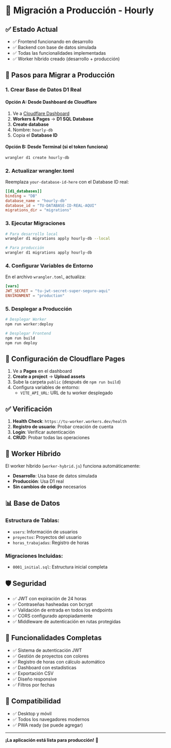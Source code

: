 # 🚀 Migración a Producción - Hourly

## ✅ **Estado Actual**
- ✅ Frontend funcionando en desarrollo
- ✅ Backend con base de datos simulada
- ✅ Todas las funcionalidades implementadas
- ✅ Worker híbrido creado (desarrollo + producción)

## 🔄 **Pasos para Migrar a Producción**

### **1. Crear Base de Datos D1 Real**

#### Opción A: Desde Dashboard de Cloudflare
1. Ve a [Cloudflare Dashboard](https://dash.cloudflare.com)
2. **Workers & Pages** → **D1 SQL Database**
3. **Create database**
4. Nombre: `hourly-db`
5. Copia el **Database ID**

#### Opción B: Desde Terminal (si el token funciona)
```bash
wrangler d1 create hourly-db
```

### **2. Actualizar wrangler.toml**

Reemplaza `your-database-id-here` con el Database ID real:

```toml
[[d1_databases]]
binding = "DB"
database_name = "hourly-db"
database_id = "TU-DATABASE-ID-REAL-AQUI"
migrations_dir = "migrations"
```

### **3. Ejecutar Migraciones**

```bash
# Para desarrollo local
wrangler d1 migrations apply hourly-db --local

# Para producción
wrangler d1 migrations apply hourly-db
```

### **4. Configurar Variables de Entorno**

En el archivo `wrangler.toml`, actualiza:

```toml
[vars]
JWT_SECRET = "tu-jwt-secret-super-seguro-aqui"
ENVIRONMENT = "production"
```

### **5. Desplegar a Producción**

```bash
# Desplegar Worker
npm run worker:deploy

# Desplegar Frontend
npm run build
npm run deploy
```

## 🔧 **Configuración de Cloudflare Pages**

1. Ve a **Pages** en el dashboard
2. **Create a project** → **Upload assets**
3. Sube la carpeta `public` (después de `npm run build`)
4. Configura variables de entorno:
   - `VITE_API_URL`: URL de tu worker desplegado

## ✅ **Verificación**

1. **Health Check**: `https://tu-worker.workers.dev/health`
2. **Registro de usuario**: Probar creación de cuenta
3. **Login**: Verificar autenticación
4. **CRUD**: Probar todas las operaciones

## 🔄 **Worker Híbrido**

El worker híbrido (`worker-hybrid.js`) funciona automáticamente:
- **Desarrollo**: Usa base de datos simulada
- **Producción**: Usa D1 real
- **Sin cambios de código** necesarios

## 📊 **Base de Datos**

### **Estructura de Tablas:**
- `users`: Información de usuarios
- `proyectos`: Proyectos del usuario  
- `horas_trabajadas`: Registro de horas

### **Migraciones Incluidas:**
- `0001_initial.sql`: Estructura inicial completa

## 🛡️ **Seguridad**

- ✅ JWT con expiración de 24 horas
- ✅ Contraseñas hasheadas con bcrypt
- ✅ Validación de entrada en todos los endpoints
- ✅ CORS configurado apropiadamente
- ✅ Middleware de autenticación en rutas protegidas

## 🎯 **Funcionalidades Completas**

- ✅ Sistema de autenticación JWT
- ✅ Gestión de proyectos con colores
- ✅ Registro de horas con cálculo automático
- ✅ Dashboard con estadísticas
- ✅ Exportación CSV
- ✅ Diseño responsive
- ✅ Filtros por fechas

## 📱 **Compatibilidad**

- ✅ Desktop y móvil
- ✅ Todos los navegadores modernos
- ✅ PWA ready (se puede agregar)

---

**¡La aplicación está lista para producción!** 🎉
